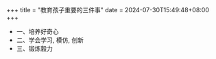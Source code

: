 +++
title = "教育孩子重要的三件事"
date =  2024-07-30T15:49:48+08:00
+++

- 一、培养好奇心
- 二、学会学习, 模仿, 创新
- 三、锻炼毅力
